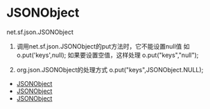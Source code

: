 # JSONObject

net.sf.json.JSONObject

1. 调用net.sf.json.JSONObject的put方法时，它不能设置null值
如 o.put('keys',null);
如果要设置空值，这样处理
o.put("keys","null");

2. org.json.JSONObject的处理方式
o.put("keys",JSONObject.NULL);


- [JSONObject](http://www.2cto.com/kf/201411/353461.html)
- [JSONObject](http://www.cnblogs.com/az19870227/archive/2011/09/19/2180993.html)
- [JSONObject](http://blog.csdn.net/yangkai_hudong/article/details/24425729?utm_source=tuicool&utm_medium=referral)